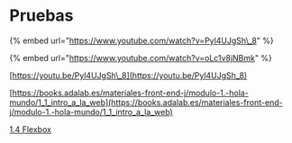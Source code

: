 # Pruebas

{% embed url="https://www.youtube.com/watch?v=Pyl4UJgSh\_8" %}

{% embed url="https://www.youtube.com/watch?v=oLc1v8jNBmk" %}

[https://youtu.be/Pyl4UJgSh\_8](https://youtu.be/Pyl4UJgSh_8)

[https://books.adalab.es/materiales-front-end-j/modulo-1.-hola-mundo/1_1_intro_a_la_web](https://books.adalab.es/materiales-front-end-j/modulo-1.-hola-mundo/1_1_intro_a_la_web)

[1.4 Flexbox](modulo-1.-hola-mundo/1_4_posicionamiento_con_flexbox.md)